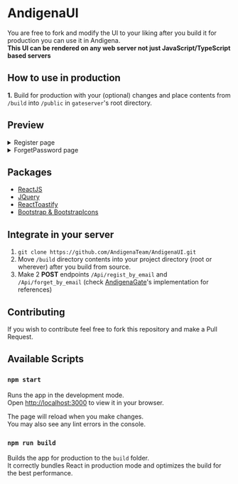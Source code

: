 # AndigenaUI

You are free to fork and modify the UI to your liking after you build it for production you can use it in Andigena.\
**This UI can be rendered on any web server not just JavaScript/TypeScript based servers**

## How to use in production

**1.** Build for production with your (optional) changes and place contents from `/build` into `/public` in `gateserver`'s root directory.

## Preview
<details>
<summary>Register page</summary>

![register page](./previews/register.png)
</details>

<details>
<summary>ForgetPassword page</summary>

![forgetpassword page](./previews/forgetPassword.png)
![forgetpassword page2](./previews/forgetPassword2.png)
</details>

## Packages
- [ReactJS](https://reactjs.org)
- [JQuery](https://jquery.com/)
- [ReactToastify](https://www.npmjs.com/package/react-toastify)
- [Bootstrap & BootstrapIcons](https://getbootstrap.com)

## Integrate in your server
1. `git clone https://github.com/AndigenaTeam/AndigenaUI.git`
2. Move `/build` directory contents into your project directory (root or wherever) after you build from source.
3. Make 2 **POST** endpoints `/Api/regist_by_email` and `/Api/forget_by_email` (check [AndigenaGate](https://github.com/AndigenaTeam/andigenagate/blob/main/routes/registerRoutes.js)'s implementation for references)

## Contributing
If you wish to contribute feel free to fork this repository and make a Pull Request.

## Available Scripts

### `npm start`

Runs the app in the development mode.\
Open [http://localhost:3000](http://localhost:3000) to view it in your browser.

The page will reload when you make changes.\
You may also see any lint errors in the console.

### `npm run build`

Builds the app for production to the `build` folder.\
It correctly bundles React in production mode and optimizes the build for the best performance.
